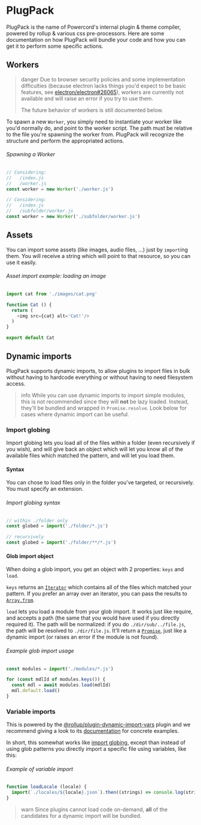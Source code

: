 <!--
  Copyright (c) 2020-2021 aetheryx & Cynthia K. Rey
  This work is licensed under a Creative Commons Attribution-NoDerivatives 4.0 International License.
  https://creativecommons.org/licenses/by-nd/4.0
-->

# PlugPack
PlugPack is the name of Powercord's internal plugin & theme compiler, powered by rollup & various css pre-processors.
Here are some documentation on how PlugPack will bundle your code and how you can get it to perform some specific
actions.

## Workers
>danger
> Due to browser security policies and some implementation difficulties (because electron lacks things you'd expect
> to be basic features, see [electron/electron#26065](https://github.com/electron/electron/pull/26065)), workers are
> currently not available and will raise an error if you try to use them.
>
> The future behavior of workers is still documented below.

To spawn a new `Worker`, you simply need to instantiate your worker like you'd normally do, and point to the worker
script. The path must be relative to the file you're spawning the worker from. PlugPack will recognize the structure
and perform the appropriated actions.

###### Spawning a Worker
```js
// Considering:
//   /index.js
//   /worker.js
const worker = new Worker('./worker.js')

// Considering:
//   /index.js
//   /subfolder/worker.js
const worker = new Worker('./subfolder/worker.js')
```

## Assets
You can import some assets (like images, audio files, ...) just by `import`ing them. You will receive a string which
will point to that resource, so you can use it easily.

###### Asset import example: loading an image
```js
import cat from './images/cat.png'

function Cat () {
  return (
    <img src={cat} alt='Cat!'/>
  )
}

export default Cat
```

## Dynamic imports
PlugPack supports dynamic imports, to allow plugins to import files in bulk without having to hardcode everything or
without having to need filesystem access.

>info
> While you can use dynamic imports to import simple modules, this is not recommended since they will **not** be lazy
> loaded. Instead, they'll be bundled and wrapped in `Promise.resolve`. Look below for cases where dynamic import
> can be useful.

### Import globing
Import globing lets you load all of the files within a folder (even recursively if you wish), and will give back an
object which will let you know all of the available files which matched the pattern, and will let you load them.

#### Syntax
You can chose to load files only in the folder you've targeted, or recursively. You must specify an extension.

###### Import globing syntax
```js
// within ./folder only
const globed = import('./folder/*.js')

// recursively
const globed = import('./folder/**/*.js')
```

#### Glob import object
When doing a glob import, you get an object with 2 properties: `keys` and `load`.

`keys` returns an [`Iterator`](https://developer.mozilla.org/en-US/docs/Web/JavaScript/Guide/Iterators_and_Generators#iterators)
which contains all of the files which matched your pattern. If you prefer an array over an iterator, you can pass the
results to [`Array.from`](https://developer.mozilla.org/en-US/docs/Web/JavaScript/Reference/Global_Objects/Array/from).

`load` lets you load a module from your glob import. It works just like require, and accepts a path (the same that
you would have used if you directly required it). The path will be normalized: if you do `./dir/sub/../file.js`, the
path will be resolved to `./dir/file.js`. It'll return a [`Promise`](https://developer.mozilla.org/en-US/docs/Web/JavaScript/Reference/Global_Objects/Promise),
just like a dynamic import (or raises an error if the module is not found).

###### Example glob import usage
```js
const modules = import('./modules/*.js')

for (const mdlId of modules.keys()) {
  const mdl = await modules.load(mdlId)
  mdl.default.load()
}
```

### Variable imports
This is powered by the [@rollup/plugin-dynamic-import-vars](https://github.com/rollup/plugins/tree/master/packages/dynamic-import-vars)
plugin and we recommend giving a look to its [documentation](https://github.com/rollup/plugins/tree/master/packages/dynamic-import-vars#how-it-works)
for concrete examples.

In short, this somewhat works like [import globing](#import-globing), except than instead of using glob patterns you
directly import a specific file using variables, like this:

###### Example of variable import
```js
function loadLocale (locale) {
  import(`./locales/${locale}.json`).then((strings) => console.log(strings))
}
```

>warn
> Since plugins cannot load code on-demand, **all** of the candidates for a dynamic import will be bundled.
